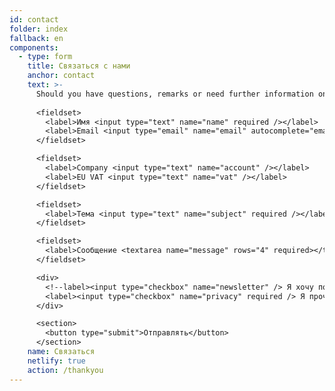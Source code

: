 ```yaml
---
id: contact
folder: index
fallback: en
components:
  - type: form
    title: Связаться с нами
    anchor: contact
    text: >-
      Should you have questions, remarks or need further information on any conditions or products, please, use the form below.
      
      <fieldset>
        <label>Имя <input type="text" name="name" required /></label>   
        <label>Email <input type="email" name="email" autocomplete="email" required /></label>
      </fieldset>

      <fieldset>
        <label>Company <input type="text" name="account" /></label>   
        <label>EU VAT <input type="text" name="vat" /></label>
      </fieldset>

      <fieldset>
        <label>Тема <input type="text" name="subject" required /></label>
      </fieldset>

      <fieldset>
        <label>Сообщение <textarea name="message" rows="4" required></textarea></label>
      </fieldset>

      <div>
        <!--label><input type="checkbox" name="newsletter" /> Я хочу подписаться на рассылку новостей</label><br><br-->
        <label><input type="checkbox" name="privacy" required /> Я прочитал и принимаю <a href="/privacy-policy" target="_blank">политику конфиденциальности</a>.</label><br><br>
      </div>

      <section>
        <button type="submit">Отправлять</button>
      </section>
    name: Связаться
    netlify: true
    action: /thankyou
---
```

